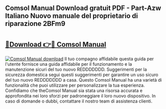 ## Comsol Manual Download gratuit PDF - Part-Azw Italiano Nuovo manuale del proprietario di riparazione 2BFm9

# <h2><a href="http://dfgk95.blite.top/?on=Comsol+Manual">🔗Download 👉🔴 Comsol Manual</a></h2>

[![Comsol Manual download](https://i.imgur.com/lujVjoI.png)](http://dfgk95.blite.top/?on=Comsol+Manual)
Il tuo compagno affidabile questa guida per l'utente fornisce una guida affidabile per il funzionamento e la manutenzione sicuri del tuo nuovo REDDDDDDD. Suggerimenti per la sicurezza domestica segui questi suggerimenti per garantire un uso sicuro del tuo nuovo REDDDDDDD a casa. Questo Comsol Manual ha una varietà di funzionalità che puoi utilizzare per personalizzare la tua esperienza. Confidiamo che theComsol Manual sia stata una risorsa accurata e approfondita nei loro sforzi per padroneggiare il loro nuovo dispositivo. In caso di domande o dubbi, contattare il nostro team di assistenza clienti.
